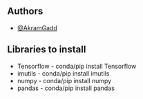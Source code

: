
## Authors

- [@AkramGadd](https://github.com/AkramGadd)


## Libraries to install

- Tensorflow - conda/pip install Tensorflow
- imutils - conda/pip install imutils
- numpy - conda/pip install numpy
- pandas - conda/pip install pandas